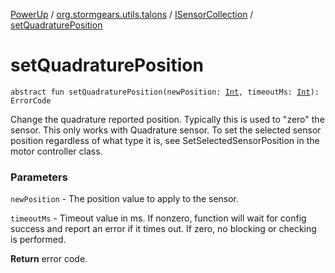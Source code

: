[PowerUp](../../index.md) / [org.stormgears.utils.talons](../index.md) / [ISensorCollection](index.md) / [setQuadraturePosition](./set-quadrature-position.md)

# setQuadraturePosition

`abstract fun setQuadraturePosition(newPosition: `[`Int`](https://kotlinlang.org/api/latest/jvm/stdlib/kotlin/-int/index.html)`, timeoutMs: `[`Int`](https://kotlinlang.org/api/latest/jvm/stdlib/kotlin/-int/index.html)`): ErrorCode`

Change the quadrature reported position.  Typically this is used to "zero" the
sensor. This only works with Quadrature sensor.  To set the selected sensor position
regardless of what type it is, see SetSelectedSensorPosition in the motor controller class.

### Parameters

`newPosition` - The position value to apply to the sensor.

`timeoutMs` - Timeout value in ms. If nonzero, function will wait for
config success and report an error if it times out.
If zero, no blocking or checking is performed.

**Return**
error code.

